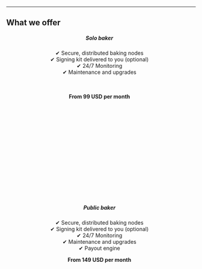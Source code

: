 <section id="offerings">
  <div class="container">
  <div class="col-lg-8">
    <div class="crypto-box">
    <hr class="section-heading-spacer">
      <h2 class="crypto-title">What we offer</h2>
        <ul class="flex-container">
            <div class="view-offering overlay zoom">
              <a style="text-decoration:none" href="/tezos-pricing-chart/">
                <div class="card btn-no-waves" style="width: 28rem;height:27rem;">
                    <div class="card-body" style="text-align: center;">
                    <h5 class="offering-item-title">Solo baker</h5>
                    <p class="card-text-offering">&#10004; Secure, distributed baking nodes
                    <br/>&#10004; Signing kit delivered to you (optional)
                    <br/>&#10004; 24/7 Monitoring
                    <br/>&#10004; Maintenance and upgrades
                    <br/>
                    <br/>
                    <br/>
                    </p>
                    <p style="align:center;font-weight:bold;">From 99 USD per month</p>
                    </div>
                </div>
                </a>
            </div>
            <div class="view-offering overlay zoom">
              <a style="text-decoration:none;" href="/tezos-pricing-chart/" target="_blank">
                <div class="card btn-no-waves" style="width: 28rem;height:27rem;">
                    <div class="card-body" style="text-align: center;">
                    <h5 class="offering-item-title">Public baker</h5>
                    <p class="card-text-offering">&#10004; Secure, distributed baking nodes
                    <br/>&#10004; Signing kit delivered to you (optional)
                    <br/>&#10004; 24/7 Monitoring
                    <br/>&#10004; Maintenance and upgrades
                    <br/>&#10004; Payout engine
                    <br/>
                    </p>
                    <p style="align:center;font-weight:bold;">From 149 USD per month</p>
                    </div>
                </div>
                </a>
            </div>
        </ul>
    </div>
  </div>
  </div>
</section>
